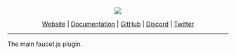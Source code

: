 <div align="center">
 <img src="https://github.com/FaucetJS/faucetjs.github.io/blob/master/images/logo.png?raw=true">
 <p align="center"><a href="https://faucet.js.org">Website</a> | <a href="https://faucet.js.org/docs/">Documentation</a> | <a href="https://github.com/FaucetJS">GitHub</a> | <a href="https://discord.gg/wEuCnhB">Discord</a> | <a href="https://twitter.com/faucetjs">Twitter</a> </p>
 <hr />
</div>

The main faucet.js plugin.
